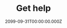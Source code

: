 ---
layout: layouts/contact.njk
title: Get help
tags:
  - nav
navtitle: Get Help
section: contact
date: 2099-09-31T00:00:00.000Z
permalink: /contact/index.html
---